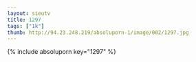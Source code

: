 ```yaml
--- 
layout: sieutv
title: 1297
tags: ["1k"]
thumb: http://94.23.248.219/absoluporn-1/image/002/1297.jpg
---
```

{% include absoluporn key="1297" %} 
